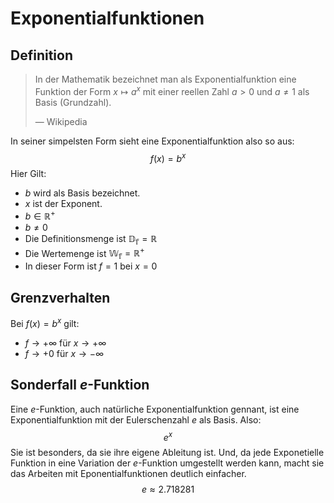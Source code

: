 # Exponentialfunktionen

## Definition

> In der Mathematik bezeichnet man als Exponentialfunktion eine Funktion der Form $x ↦ a^x$ mit einer reellen Zahl $a > 0$ und $a \neq 1$ als Basis (Grundzahl).
>
> — Wikipedia

In seiner simpelsten Form sieht eine Exponentialfunktion also so aus:
$$
f(x) = b^x
$$
Hier Gilt:

- $b$ wird als Basis bezeichnet.
- $x$ ist der Exponent.
- $b \in \mathbb{R^+}$
- $b \neq 0$
- Die Definitionsmenge ist $\mathbb{D_f} = \mathbb{R}$
- Die Wertemenge ist $\mathbb{W_f} = \mathbb{R^+}$
- In dieser Form ist $f=1$ bei $x=0$

## Grenzverhalten

Bei $f(x) = b^x$ gilt:

- $f \to +\infty$ für $x \to +\infty$
- $f \to +0$ für $x \to -\infty$

## Sonderfall $e$-Funktion

Eine $e$-Funktion, auch natürliche Exponentialfunktion gennant, ist eine Exponentialfunktion mit der Eulerschenzahl $e$ als Basis. Also:
$$
e^x
$$
Sie ist besonders, da sie ihre eigene Ableitung ist. Und, da jede Exponetielle Funktion in eine Variation der $e$-Funktion umgestellt werden kann, macht sie das Arbeiten mit Eponentialfunktionen deutlich einfacher.
$$
e \approx 2.718281
$$
